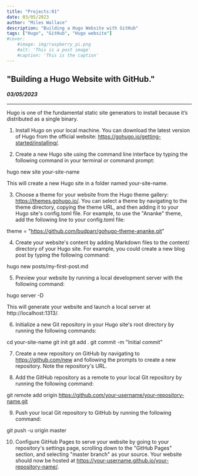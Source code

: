 ```yaml
---
title: "Projects:01"
date: 03/05/2023
author: "Miles Wallace"
description: "Building a Hugo Website with GitHub"
tags: ["Hugo", "GitHub", "Hugo website"]
#cover:
    #image: img/raspberry_pi.png
    #alt: 'This is a post image'
    #caption: 'This is the caption'
---
```

## "Building a Hugo Website with GitHub."
#### _03/05/2023_  
____
Hugo is one of the fundamental static site generators to install because it’s distributed as a single binary.

1. Install Hugo on your local machine. You can download the latest version of Hugo from the official website: https://gohugo.io/getting-started/installing/.

2. Create a new Hugo site using the command line interface by typing the following command in your terminal or command prompt:

hugo new site your-site-name

This will create a new Hugo site in a folder named your-site-name.

3. Choose a theme for your website from the Hugo theme gallery: https://themes.gohugo.io/. You can select a theme by navigating to the theme directory, copying the theme URL, and then adding it to your Hugo site's config.toml file. For example, to use the "Ananke" theme, add the following line to your config.toml file:

theme = "https://github.com/budparr/gohugo-theme-ananke.git"

4. Create your website's content by adding Markdown files to the content/ directory of your Hugo site. For example, you could create a new blog post by typing the following command:

hugo new posts/my-first-post.md

5. Preview your website by running a local development server with the following command:

hugo server -D

This will generate your website and launch a local server at http://localhost:1313/.

6. Initialize a new Git repository in your Hugo site's root directory by running the following commands:

cd your-site-name
git init
git add .
git commit -m "Initial commit"

7. Create a new repository on GitHub by navigating to https://github.com/new and following the prompts to create a new repository. Note the repository's URL.

8. Add the GitHub repository as a remote to your local Git repository by running the following command:

git remote add origin https://github.com/your-username/your-repository-name.git

9. Push your local Git repository to GitHub by running the following command:

git push -u origin master

10. Configure GitHub Pages to serve your website by going to your repository's settings page, scrolling down to the "GitHub Pages" section, and selecting "master branch" as your source. Your website should now be hosted at https://your-username.github.io/your-repository-name/.